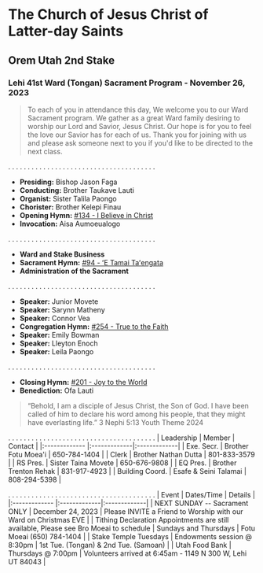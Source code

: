 # The Church of Jesus Christ of Latter-day Saints
## Orem Utah 2nd Stake
### Lehi 41st Ward (Tongan) Sacrament Program - November 26, 2023

> To each of you in attendance this day, We welcome you to our Ward Sacrament program. We gather as a great Ward family desiring to worship our Lord and Savior, Jesus Christ. Our hope is for you to feel the love our Savior has for each of us. Thank you for joining with us and please ask someone next to you if you'd like to be directed to the next class. 


. . . . . . . . . . . . . . . . . . . . . . . . . . . . . . . . . . . . . . 
* __Presiding:__ Bishop Jason Faga
* __Conducting:__ Brother Taukave Lauti
* __Organist:__ Sister Talila Paongo
* __Chorister:__ Brother Kelepi Finau
* __Opening Hymn:__ [#134 - I Believe in Christ](https://media.ldscdn.org/pdf/music/hymns/2001-01-1340-i-believe-in-christ-eng.pdf?download=true)
* __Invocation:__ Aisa Aumoeualogo


. . . . . . . . . . . . . . . . . . . . . . . . . . . . . . . . . . . . . . 
* __Ward and Stake Business__
* __Sacrament Hymn:__ [#94 - ʻE Tamai Taʻengata](https://media.ldscdn.org/pdf/music/hymns-tongan/1994-01-0940-o-god-the-eternal-father-ton.pdf?download=true)
* __Administration of the Sacrament__


. . . . . . . . . . . . . . . . . . . . . . . . . . . . . . . . . . . . . . 
* __Speaker:__ Junior Movete
* __Speaker:__ Sarynn Matheny
* __Speaker:__ Connor Vea
* __Congregation Hymn:__ [#254 - True to the Faith ](https://media.ldscdn.org/pdf/music/hymns/2001-01-2540-true-to-the-faith-eng.pdf?download=true)
* __Speaker:__ Emily Bowman
* __Speaker:__ Lleyton Enoch
* __Speaker:__ Leila Paongo 


. . . . . . . . . . . . . . . . . . . . . . . . . . . . . . . . . . . . . . 
* __Closing Hymn:__ [#201 - Joy to the World ](https://media.ldscdn.org/pdf/music/hymns/2001-01-2010-joy-to-the-world-eng.pdf?download=true)
* __Benediction:__ Ofa Lauti 

> “Behold, I am a disciple of Jesus Christ, the Son of God. I have been called of him to declare his word among his people, that they might have everlasting life.”
> 3 Nephi 5:13
> Youth Theme 2024

. . . . . . . . . . . . . . . . . . . . . . . . . . . . . . . . . . . . . . 
| Leadership | Member | Contact  |
|:------------- |:-------------|:-------------|
| Exe. Secr. | Brother Fotu Moea'i | 650-784-1404 |
| Clerk | Brother Nathan Dutta | 801-833-3579  |
| RS Pres. | Sister Taina Movete | 650-676-9808 |
| EQ Pres. | Brother Trenton Rehak | 831-917-4923 |
| Building Coord. | Esafe & Seini Talamai | 808-294-5398 |


. . . . . . . . . . . . . . . . . . . . . . . . . . . . . . . . . . . . . . 
| Event | Dates/Time | Details  |
|:------------- |:-------------|:-------------|
| NEXT SUNDAY -- Sacrament ONLY | December 24, 2023 | Please INVITE a Friend to Worship with our Ward on Christmas EVE |
| Tithing Declaration Appointments are still available, Please see Bro Moeai to schedule | Sundays and Thursdays | Fotu Moeai (650) 784-1404 |
| Stake Temple Tuesdays | Endowments session @ 8:30pm | 1st Tue. (Tongan) & 2nd Tue. (Samoan) |
| Utah Food Bank | Thursdays @ 7:00pm | Volunteers arrived at 6:45am - 1149 N 300 W, Lehi UT 84043  |

